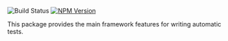 ![Build Status](https://travis-ci.org/hayspec/framework.svg?branch=master)&nbsp;[![NPM Version](https://badge.fury.io/js/@hayspec%2Fcore.svg)](https://badge.fury.io/js/hayspec%2Fcore)

This package provides the main framework features for writing automatic tests.
